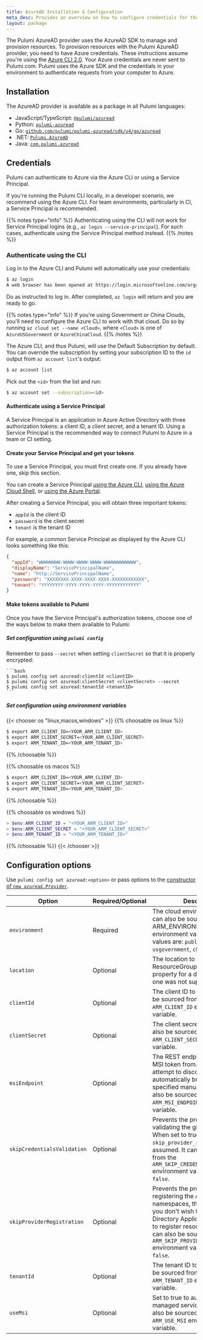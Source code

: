 ```yaml
---
title: AzureAD Installation & Configuration
meta_desc: Provides an overview on how to configure credentials for the Pulumi AzureAD Provider.
layout: package
---
```


The Pulumi AzureAD provider uses the AzureAD SDK to manage and provision resources.
To provision resources with the Pulumi AzureAD provider, you need to have Azure credentials.
These instructions assume you're using the [Azure CLI 2.0](https://github.com/Azure/azure-cli).
Your Azure credentials are never sent to Pulumi.com.
Pulumi uses the Azure SDK and the credentials in your environment to authenticate requests from your computer to Azure.

## Installation

The AzureAD provider is available as a package in all Pulumi languages:

* JavaScript/TypeScript: [`@pulumi/azuread`](https://www.npmjs.com/package/@pulumi/azuread)
* Python: [`pulumi-azuread`](https://pypi.org/project/pulumi-azuread/)
* Go: [`github.com/pulumi/pulumi-azuread/sdk/v4/go/azuread`](https://github.com/pulumi/pulumi-azuread)
* .NET: [`Pulumi.AzureAD`](https://www.nuget.org/packages/Pulumi.AzureAD)
* Java: [`com.pulumi.azuread`](https://search.maven.org/search?q=com.pulumi.azuread)

## Credentials

Pulumi can authenticate to Azure via the Azure CLI or using a Service Principal.

If you're running the Pulumi CLI locally, in a developer scenario, we recommend using the Azure CLI.  For team
environments, particularly in CI, a Service Principal is recommended.

{{% notes type="info" %}}
Authenticating using the CLI will not work for Service Principal logins (e.g.,
`az login --service-principal`).  For such cases, authenticate using the Service Principal method instead.
{{% /notes %}}

### Authenticate using the CLI

Log in to the Azure CLI and Pulumi will automatically use your credentials:

```bash
$ az login
A web browser has been opened at https://login.microsoftonline.com/organizations/oauth2/v2.0/authorize. Please continue the login in the web browser. If no web browser is available or if the web browser fails to open, use device code flow with `az login --use-device-code`.
```

Do as instructed to log in.  After completed, `az login` will return and you are ready to go.

{{% notes type="info" %}}
If you're using Government or China Clouds, you'll need to configure the Azure CLI to work with that cloud.  Do so by running `az cloud set --name <Cloud>`, where `<Cloud>` is one of `AzureUSGovernment` or `AzureChinaCloud`.
{{% /notes %}}

The Azure CLI, and thus Pulumi, will use the Default Subscription by default. You can override the subscription by setting your subscription ID to the `id` output from `az account list`'s output:

```bash
$ az account list
```

Pick out the `<id>` from the list and run:

```bash
$ az account set --subscription=<id>
```

#### Authenticate using a Service Principal

A Service Principal is an application in Azure Active Directory with three authorization tokens: a client ID, a client secret, and a tenant ID. Using a Service Principal is the recommended way to connect Pulumi to Azure in a team or CI setting.

#### Create your Service Principal and get your tokens

To use a Service Principal, you must first create one. If you already have one, skip this section.

You can create a Service Principal [using the Azure CLI](https://docs.microsoft.com/en-us/cli/azure/create-an-azure-service-principal-azure-cli?view=azure-cli-latest), [using the Azure Cloud Shell](https://shell.azure.com/), or [using the Azure Portal](https://docs.microsoft.com/en-us/azure/azure-resource-manager/resource-group-create-service-principal-portal?view=azure-cli-latest).

After creating a Service Principal, you will obtain three important tokens:

* `appId` is the client ID
* `password` is the client secret
* `tenant` is the tenant ID

For example, a common Service Principal as displayed by the Azure CLI looks something like this:

```json
{
  "appId": "WWWWWWWW-WWWW-WWWW-WWWW-WWWWWWWWWWWW",
  "displayName": "ServicePrincipalName",
  "name": "http://ServicePrincipalName",
  "password": "XXXXXXXX-XXXX-XXXX-XXXX-XXXXXXXXXXXX",
  "tenant": "YYYYYYYY-YYYY-YYYY-YYYY-YYYYYYYYYYYY"
}
```

#### Make tokens available to Pulumi

Once you have the Service Principal's authorization tokens, choose one of the ways below to make them available to Pulumi:

##### Set configuration using `pulumi config`

Remember to pass `--secret` when setting `clientSecret` so that it is properly encrypted:

    ```bash
    $ pulumi config set azuread:clientId <clientID>
    $ pulumi config set azuread:clientSecret <clientSecret> --secret
    $ pulumi config set azuread:tenantId <tenantID>
    ```

##### Set configuration using environment variables

{{< chooser os "linux,macos,windows" >}}
{{% choosable os linux %}}

```bash
$ export ARM_CLIENT_ID=<YOUR_ARM_CLIENT_ID>
$ export ARM_CLIENT_SECRET=<YOUR_ARM_CLIENT_SECRET>
$ export ARM_TENANT_ID=<YOUR_ARM_TENANT_ID>
```

{{% /choosable %}}

{{% choosable os macos %}}

```bash
$ export ARM_CLIENT_ID=<YOUR_ARM_CLIENT_ID>
$ export ARM_CLIENT_SECRET=<YOUR_ARM_CLIENT_SECRET>
$ export ARM_TENANT_ID=<YOUR_ARM_TENANT_ID>
```

{{% /choosable %}}

{{% choosable os windows %}}

```powershell
> $env:ARM_CLIENT_ID = "<YOUR_ARM_CLIENT_ID>"
> $env:ARM_CLIENT_SECRET = "<YOUR_ARM_CLIENT_SECRET>"
> $env:ARM_TENANT_ID = "<YOUR_ARM_TENANT_ID>"
```

{{% /choosable %}}
{{< /chooser >}}

## Configuration options

Use `pulumi config set azuread:<option>` or pass options to the [constructor of `new azuread.Provider`](/registry/packages/azuread/api-docs/provider).

| Option | Required/Optional | Description |
| - | - | - |
| `environment` | Required | The cloud environment to use. It can also be sourced from the ARM_ENVIRONMENT environment variable. Supported values are: `public` (default), `usgovernment`, `china`. |
| `location` | Optional | The location to use. ResourceGroups will consult this property for a default location, if one was not supplied explicitly. |
| `clientId` | Optional | The client ID to use. It can also be sourced from the `ARM_CLIENT_ID` environment variable. |
| `clientSecret` | Optional | The client secret to use. It can also be sourced from the `ARM_CLIENT_SECRET` environment variable. |
| `msiEndpoint` | Optional | The REST endpoint to retrieve an MSI token from. Pulumi will attempt to discover this automatically but it can be specified manually here. It can also be sourced from the `ARM_MSI_ENDPOINT` environment variable. |
| `skipCredentialsValidation` | Optional | Prevents the provider from validating the given credentials. When set to true, `skip_provider_registration` is assumed. It can also be sourced from the `ARM_SKIP_CREDENTIALS_VALIDATION` environment variable; defaults to `false`. 
| `skipProviderRegistration` | Optional | Prevents the provider from registering the ARM provider namespaces, this can be used if you don't wish to give the Active Directory Application permission to register resource providers. It can also be sourced from the `ARM_SKIP_PROVIDER_REGISTRATION` environment variable; defaults to `false`. |
| `tenantId` | Optional | The tenant ID to use. It can also be sourced from the `ARM_TENANT_ID` environment variable. |
| `useMsi` | Optional | Set to true to authenticate using managed service identity. It can also be sourced from the `ARM_USE_MSI` environment variable.  |
